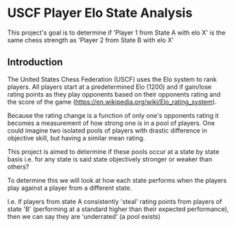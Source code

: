 # USCF Player Elo State Analysis

This project's goal is to determine if 'Player 1 from State A with elo X' is the same chess strength as 'Player 2 from State B with elo X' 

## Introduction
The United States Chess Federation (USCF) uses the Elo system to rank players. All players start at a predetermined Elo (1200) and 
if gain/lose rating points as they play opponents based on their opponents rating and the score of the game (https://en.wikipedia.org/wiki/Elo_rating_system).

Because the rating change is a function of only one's opponents rating it becomes a measurement of how strong one is in a pool of players.
One could imagine two isolated pools of players with drastic difference in objective skill, but having a similar mean rating.

This project is aimed to determine if these pools occur at a state by state basis i.e. for any state is said state objectively stronger or weaker
than others? 

To determine this we will look at how each state performs when the players play against a player from a different state. 

I.e. if players from state A consistently 'steal' rating points from players of state 'B' (performing at a standard higher 
than their expected performance), then we can say they are 'underrated' (a pool exists)
